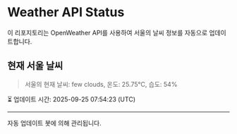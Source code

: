 
# Weather API Status

이 리포지토리는 OpenWeather API를 사용하여 서울의 날씨 정보를 자동으로 업데이트합니다.

## 현재 서울 날씨
> 서울의 현재 날씨: few clouds, 온도: 25.75°C, 습도: 54%

⏳ 업데이트 시간: 2025-09-25 07:54:23 (UTC)

---
자동 업데이트 봇에 의해 관리됩니다.
